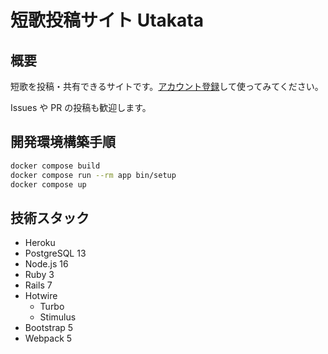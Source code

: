 # 短歌投稿サイト Utakata

## 概要

短歌を投稿・共有できるサイトです。[アカウント登録](https://utakatanka.jp/users/sign_up)して使ってみてください。

Issues や PR の投稿も歓迎します。

## 開発環境構築手順

```sh
docker compose build
docker compose run --rm app bin/setup
docker compose up
```

## 技術スタック

- Heroku
- PostgreSQL 13
- Node.js 16
- Ruby 3
- Rails 7
- Hotwire
  - Turbo
  - Stimulus
- Bootstrap 5
- Webpack 5
